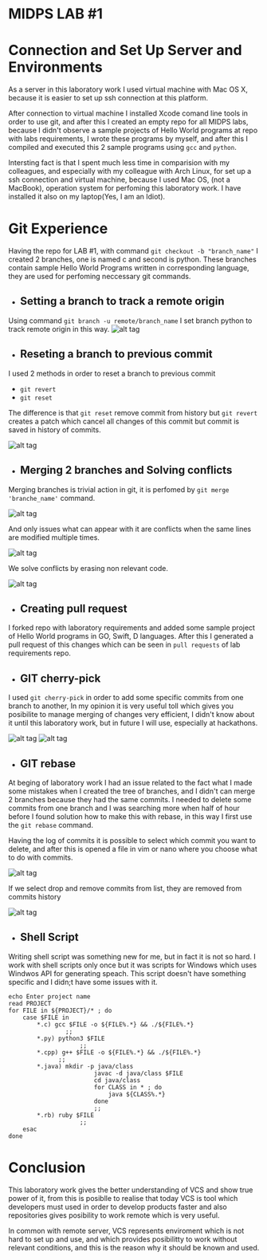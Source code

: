 # MIDPS LAB #1

# Connection and Set Up Server and Environments

As a server in this laboratory work I used virtual machine with Mac OS X, because it is easier to set up ssh connection at this platform.

After connection to virtual machine I installed Xcode comand line tools in order to use git, and after this I created an empty repo for all MIDPS labs, because I didn't observe a sample projects of Hello World programs at repo with labs requirements, I wrote these programs by myself, and after this I compiled and executed this 2 sample programs using `gcc` and `python`.

Intersting fact is that I spent much less time in comparision with my colleagues, and especially with my colleague with Arch Linux, for set up a ssh connection and virtual machine, because I used Mac OS, (not a MacBook), operation system for perfoming this laboratory work. I have installed it also on my laptop(Yes, I am an Idiot).

# Git Experience

Having the repo for LAB #1, with command `git checkout -b "branch_name"` I created 2 branches, one is named c and second is python. These branches contain sample Hello World Programs written in corresponding language, they are used for perfoming neccessary git commands.

- ## Setting a branch to track a remote origin
Using command `git branch -u remote/branch_name` I set branch python to track remote origin in this way.
![alt tag](https://raw.githubusercontent.com/ASV44/MIDPS_LABS/master/LAB1/images/track_origin.png)

- ## Reseting a branch to previous commit
I used 2 methods in order to reset a branch to previous commit
- `git revert`
- `git reset`

The difference is that `git reset` remove commit from history but `git revert` creates a patch which cancel all changes of this commit but commit is saved in history of commits.

![alt tag](https://raw.githubusercontent.com/ASV44/MIDPS_LABS/master/LAB1/images/reset_branch.png)

- ## Merging 2 branches and Solving conflicts
Merging branches is trivial action in git, it is perfomed by `git merge 'branche_name'` command.

![alt tag](https://raw.githubusercontent.com/ASV44/MIDPS_LABS/master/LAB1/images/merge.png)

And only issues what can appear with it are conflicts when the same lines are modified multiple times.

![alt tag](https://raw.githubusercontent.com/ASV44/MIDPS_LABS/master/LAB1/images/conflict.png)

We solve conflicts by erasing non relevant code.

![alt tag](https://raw.githubusercontent.com/ASV44/MIDPS_LABS/master/LAB1/images/solving_conflict.png)

- ## Creating pull request

I forked repo with laboratory requirements and added some sample project of Hello World programs in GO, Swift, D languages. After this I generated a pull request of this changes which can be seen in `pull requests` of lab requirements repo.

- ## GIT cherry-pick
I used `git cherry-pick` in order to add some specific commits from one branch to another, In my opinion it is very useful toll which gives you posibilite to manage merging of changes very efficient, I didn't know about it until this laboratory work, but in future I will use, especially at hackathons.

![alt tag](https://raw.githubusercontent.com/ASV44/MIDPS_LABS/master/LAB1/images/cherry_pick1.png)
![alt tag](https://raw.githubusercontent.com/ASV44/MIDPS_LABS/master/LAB1/images/cherry_pick2.png)

- ## GIT rebase

At beging of laboratory work I had an issue related to the fact what I made some mistakes when I created the tree of branches, and I didn't can merge 2 branches because they had the same commits. I needed to delete some commits from one branch and I was searching more when half of hour before I found solution how to make this with rebase, in this way I first use the `git rebase` command.

Having the log of commits it is possible to select which commit you want to delete, and after this is opened a file in vim or nano where you choose what to do with commits.

![alt tag](https://raw.githubusercontent.com/ASV44/MIDPS_LABS/master/LAB1/images/rebase_py1.png)

If we select drop and remove commits from list, they are removed from commits history

![alt tag](https://raw.githubusercontent.com/ASV44/MIDPS_LABS/master/LAB1/images/rebase_py2.png)

- ## Shell Script
Writing shell script was something new for me, but in fact it is not so hard. I work with shell scripts only once but it was scripts for Windows which uses Windwos API for generating speach. This script doesn't have something specific and I didn;t have some issues with it.

```
echo Enter project name
read PROJECT
for FILE in ${PROJECT}/* ; do
	case $FILE in
		*.c) gcc $FILE -o ${FILE%.*} && ./${FILE%.*}
			 	;;
		*.py) python3 $FILE
			 		;;
		*.cpp) g++ $FILE -o ${FILE%.*} && ./${FILE%.*}
		      ;;
		*.java) mkdir -p java/class
						javac -d java/class $FILE
						cd java/class
						for CLASS in * ; do
							java ${CLASS%.*}
						done
						;;
		*.rb) ruby $FILE
					;;
	esac
done
```

# Conclusion
This laboratory work gives the better understanding of VCS and show true power of it, from this is posiblle to realise that today VCS is tool which developers must used in order to develop products faster and also repositories gives posibility to work remote which is very useful.

In common with remote server, VCS represents enviroment which is not hard to set up and use, and which provides posibilitty to work without relevant conditions, and this is the reason why it should be known and used.
